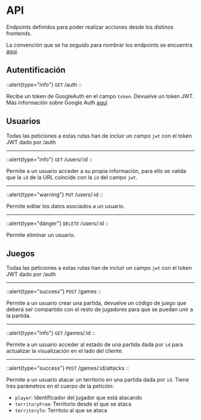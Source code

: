 # API

Endpoints definidos para poder realizar acciones desde los distinos frontends.

La convención que se ha seguido para nombrar los endpoints se encuentra [aquí](https://restfulapi.net/resource-naming/).

## Autentificación

::alert{type="info"}
`GET` /auth
::

Recibe un token de GoogleAuth en el campo `token`. Devuelve un token JWT.
Más información sobre Google Auth [aquí](https://developers.google.com/identity/sign-in/web/backend-auth)

## Usuarios

Todas las peticiones a estas rutas han de incluir un campo `jwt` con el token JWT dado por /auth

<hr>

::alert{type="info"}
`GET` /users/:id
::

Permite a un usuario acceder a su propia información, para ello se valida que la `id` de la URL coincide con la `id` del campo `jwt`.

<hr>

::alert{type="warning"}
`PUT` /users/:id
::

Permite editar los datos asociados a un usuario.

<hr>

::alert{type="danger"}
`DELETE` /users/:id
::

Permite eliminar un usuario.

## Juegos

Todas las peticiones a estas rutas han de incluir un campo `jwt` con el token JWT dado por /auth

<hr>

::alert{type="success"}
`POST` /games
::

Permite a un usuario crear una partida, devuelve un código de juego que deberá ser compartido con el resto de jugadores para que se puedan unir a la partida.

<hr>

::alert{type="info"}
`GET` /games/:id
::

Permite a un usuario acceder al estado de una partida dada por `id` para actualizar la visualización en el lado del cliente.

<hr>

::alert{type="success"}
`POST` /games/:id/attacks
::

Permite a un usuario atacar un territorio en una partida dada por `id`. Tiene tres parámetros en el cuerpo de la petición:

- `player`: Identificador del jugador que está atacando
- `territoryFrom`: Territorio desde el que se ataca
- `territoryTo`: Territoio al que se ataca


